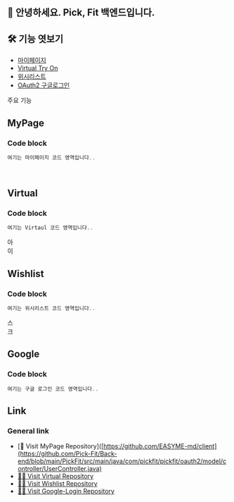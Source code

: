 ## 🙌 안녕하세요. Pick, Fit 백엔드입니다.
## 🛠 기능 엿보기
- [마이페이지](#MyPage)
- [Virtual Try On](#Virtual)
- [위시리스트](#Wishlist)
- [OAuth2 구글로그인](#Google)

주요 기능

## MyPage
### Code block
```js
여기는 마이페이지 코드 영역입니다..
```
<br>










## Virtual
### Code block
```js
여기는 Virtaul 코드 영역입니다..
```
아
<br>
이







## Wishlist
### Code block
```js
여기는 위시리스트 코드 영역입니다..

```


스
<br>
크







## Google
### Code block
```js
여기는 구글 로그인 코드 영역입니다..
```

## Link   
### General link
- [🚗 Visit MyPage Repository]([https://github.com/EASYME-md/client](https://github.com/Pick-Fit/Back-end/blob/main/PickFit/src/main/java/com/pickfit/pickfit/oauth2/model/controller/UserController.java)
- [🙋‍♂️ Visit Virtual Repository](https://github.com/Pick-Fit/Back-end/tree/main/PickFit/src/main/java/com/pickfit/pickfit/trymeon)  
- [🙋‍♂️ Visit Wishlist Repository]([https://github.com/onealog](https://github.com/Pick-Fit/Back-end/tree/main/PickFit/src/main/java/com/pickfit/pickfit/wishlist))
- [🙋‍♂️ Visit Google-Login Repository](https://github.com/Pick-Fit/Back-end/tree/main/PickFit/src/main/java/com/pickfit/pickfit/oauth2)

